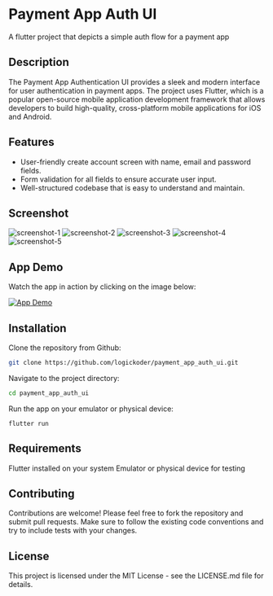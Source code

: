 # Payment App Auth UI

A flutter project that depicts a simple auth flow for a payment app

## Description

The Payment App Authentication UI provides a sleek and modern interface for user authentication in
payment apps. The project uses Flutter, which is a popular open-source mobile application
development framework that allows developers to build high-quality, cross-platform mobile
applications for iOS and Android.

## Features

- User-friendly create account screen with name, email and password fields.
- Form validation for all fields to ensure accurate user input.
- Well-structured codebase that is easy to understand and maintain.

## Screenshot

![screenshot-1](screenshots/screenshot-1.jpg "Phone Number Input Screen")
![screenshot-2](screenshots/screenshot-2.jpg "Verify Phone Number Screen")
![screenshot-3](screenshots/screenshot-3.jpg "Verify Phone Number Screen Filled")
![screenshot-4](screenshots/screenshot-4.jpg "Create Account Screen")
![screenshot-5](screenshots/screenshot-5.jpg "Home Screen")

## App Demo

Watch the app in action by clicking on the image below:

[![App Demo](screenshots/screenrecording-thumbnail.png)](screenshots/screenrecording.mp4 "App Demo")

## Installation

Clone the repository from Github:

``` bash
git clone https://github.com/logickoder/payment_app_auth_ui.git
```

Navigate to the project directory:

``` bash
cd payment_app_auth_ui
```

Run the app on your emulator or physical device:

```arduino
flutter run
```

## Requirements

Flutter installed on your system
Emulator or physical device for testing

## Contributing

Contributions are welcome! Please feel free to fork the repository and submit pull requests. Make
sure to follow the existing code conventions and try to include tests with your changes.

## License

This project is licensed under the MIT License - see the LICENSE.md file for details.